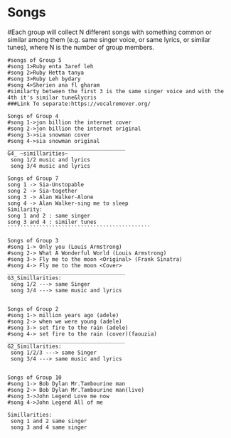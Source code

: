 # Songs
#Each group will collect N different songs with something common or similar among them (e.g. same singer voice, or same lyrics, or similar tunes), where N is the number of group members.
````````````````````````````````````````````````````````````````````````````````````
#songs of Group 5
#song 1>Ruby enta 3aref leh
#song 2>Ruby Hetta tanya
#song 3>Ruby Leh bydary
#song 4>Sherien ana fl gharam
#similarty between the first 3 is the same singer voice and with the 4th it's similar tune&lycris
###Link To separate:https://vocalremover.org/
````````````````````````````````````````````````````````````````````````````````````
`````````````````````````````````````````````
Songs of Group 4
#song 1->jon billion the internet cover
#song 2->jon billion the internet original
#song 3->sia snowman cover
#song 4->sia snowman original
_____________________________________
G4_ ~simillarities~
 song 1/2 music and lyrics
 song 3/4 music and lyrics
``````````````````````````````````````````````
````````````````````````````````````````````````````````````````````````````````````
Songs of Group 7
song 1 -> Sia-Unstopable
song 2 -> Sia-together
song 3 -> Alan Walker-Alone
song 4 -> Alan Walker-sing me to sleep
Similarity:
song 1 and 2 : same singer
song 3 and 4 : similer tunes
`````````````````````````````````````````````
````````````````````````````````````````````````````````````````````````````````````
`````````````````````````````````````````````
Songs of Group 3
#song 1-> Only you (Louis Armstrong)
#song 2-> What A Wonderful World (Louis Armstrong)
#song 3-> Fly me to the moon <Original> (Frank Sinatra)
#song 4-> Fly me to the moon <Cover>
_____________________________________
G3_Simillarities:
 song 1/2 ---> same Singer 
 song 3/4 ---> same music and lyrics
``````````````````````````````````````````````
````````````````````````````````````````````````````````````````````````````````````

Songs of Group 2
#song 1-> million years ago (adele)
#song 2-> when we were young (adele)
#song 3-> set fire to the rain (adele)
#song 4-> set fire to the rain (cover)(faouzia)
_____________________________________
G2_Simillarities:
 song 1/2/3 ---> same Singer 
 song 3/4 ---> same music and lyrics
 ````````````````````````````````````````````````````````````````````````````````````
``````````````````````````````````````````````

Songs of Group 10
#song 1-> Bob Dylan Mr.Tambourine man
#song 2-> Bob Dylan Mr.Tambourine man(live)
#song 3->John Legend Love me now 
#song 4->John Legend All of me

Simillarities:
 song 1 and 2 same singer
 song 3 and 4 same singer
``````````````````````````````````````````````
